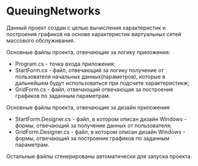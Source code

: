 # QueuingNetworks
Данный проект создан с целью вычисления характеристик и построения графиков на основе характеристик виртуальных сетей массового обслуживания.

Основные файлы проекта, отвечающие за логику приложения: 
- Program.cs - точка входа приложения;
- StartForm.cs - файл, отвечающий за логику получение от пользователя начальных данных(параметров), которые в дальнейшем будут использоваться при подсчете характеристикж;
- GridForm.cs - файл, отвечающий отвечающая за построение графиков по заданным параметрам.

Основные файлы проекта, отвечающие за дизайн приложения:
- StartForm.Designer.cs - файл, в котором описан дизайн Windows - формы, отвечающий за получение данных от пользователя;
- GridForm.Designer.cs - файл, в котором описан дизайн Windows - формы, отвечающий за построение графиков по заданным параметрам.

Остальные файлы сгенерированы автоматически для запуска проекта.
